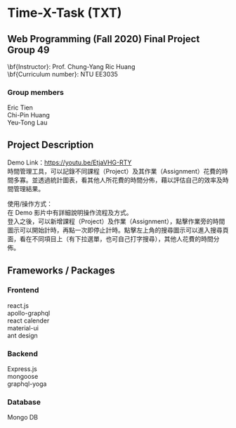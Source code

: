 # Time-X-Task (TXT)

## Web Programming (Fall 2020) Final Project Group 49
\bf{Instructor}: Prof. Chung-Yang Ric Huang <br>
\bf{Curriculum number}: NTU EE3035

### Group members
Eric Tien<br>
Chi-Pin Huang<br>
Yeu-Tong Lau


## Project Description
Demo Link：https://youtu.be/EtjaVHG-RTY<br>
時間管理工具，可以記錄不同課程（Project）及其作業（Assignment）花費的時間多寡。並透過統計圖表，看其他人所花費的時間分佈，藉以評估自己的效率及時間管理結果。<br>

使用/操作方式：<br>
在 Demo 影片中有詳細說明操作流程及方式。<br>
登入之後，可以新增課程（Project）及作業（Assignment），點擊作業旁的時間圖示可以開始計時，再點一次即停止計時。點擊左上角的搜尋圖示可以進入搜尋頁面，看在不同項目上（有下拉選單，也可自己打字搜尋），其他人花費的時間分佈。<br>

## Frameworks / Packages
### Frontend
react.js<br>
apollo-graphql<br>
react calender<br>
material-ui<br>
ant design

### Backend
Express.js<br>
mongoose<br>
graphql-yoga

### Database
Mongo DB
